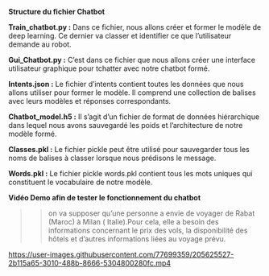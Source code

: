 **Structure du fichier Chatbot**

**Train_chatbot.py :** Dans ce fichier, nous allons créer et former le modèle de deep learning. Ce dernier va classer et identifier ce que l’utilisateur demande au robot.

**Gui_Chatbot.py :** C’est dans ce fichier que nous allons créer une interface utilisateur 
graphique pour tchatter avec notre chatbot formé.

**Intents.json :** Le fichier d’intents contient toutes les données que nous allons utiliser pour 
former le modèle. Il comprend une collection de balises avec leurs modèles et réponses 
correspondants.

**Chatbot_model.h5 :** Il s’agit d’un fichier de format de données hiérarchique dans lequel nous 
avons sauvegardé les poids et l’architecture de notre modèle formé.

**Classes.pkl :** Le fichier pickle peut être utilisé pour sauvegarder tous les noms de balises à 
classer lorsque nous prédisons le message.

**Words.pkl :** Le fichier pickle words.pkl contient tous les mots uniques qui constituent le 
vocabulaire de notre modèle.

**Vidéo Demo afin de tester le fonctionnement du chatbot**

>> on va supposer qu’une personne a envie de voyager de Rabat (Maroc) à Milan ( Italie).Pour cela, elle a besoin des informations concernant le prix des vols, la 
disponibilité des hôtels et d’autres informations liées au voyage prévu.

https://user-images.githubusercontent.com/77699359/205625527-2b115a65-3010-488b-8666-5304800280fc.mp4

